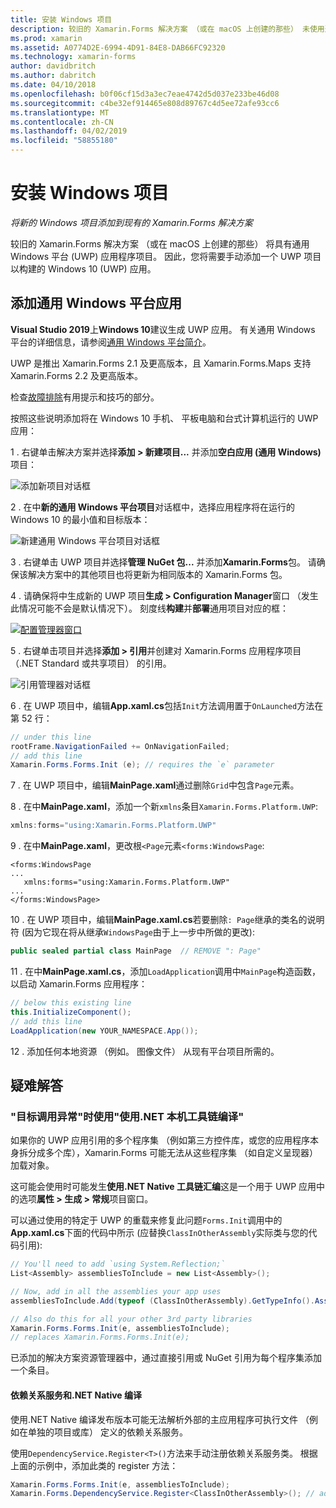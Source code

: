 ```yaml
---
title: 安装 Windows 项目
description: 较旧的 Xamarin.Forms 解决方案 （或在 macOS 上创建的那些） 未使用通用 Windows 平台项目，因此此文章介绍了如何将新的 UWP 项目添加到现有的 Xamarin.Forms 解决方案。
ms.prod: xamarin
ms.assetid: A0774D2E-6994-4D91-84E8-DAB66FC92320
ms.technology: xamarin-forms
author: davidbritch
ms.author: dabritch
ms.date: 04/10/2018
ms.openlocfilehash: b0f06cf15d3a3ec7eae4742d5d037e233be46d08
ms.sourcegitcommit: c4be32ef914465e808d89767c4d5ee72afe93cc6
ms.translationtype: MT
ms.contentlocale: zh-CN
ms.lasthandoff: 04/02/2019
ms.locfileid: "58855180"
---
```

# <a name="setup-windows-projects"></a>安装 Windows 项目

_将新的 Windows 项目添加到现有的 Xamarin.Forms 解决方案_

较旧的 Xamarin.Forms 解决方案 （或在 macOS 上创建的那些） 将具有通用 Windows 平台 (UWP) 应用程序项目。 因此，您将需要手动添加一个 UWP 项目以构建的 Windows 10 (UWP) 应用。

## <a name="add-a-universal-windows-platform-app"></a>添加通用 Windows 平台应用

**Visual Studio 2019**上**Windows 10**建议生成 UWP 应用。 有关通用 Windows 平台的详细信息，请参阅[通用 Windows 平台简介](/windows/uwp/get-started/universal-application-platform-guide/)。

UWP 是推出 Xamarin.Forms 2.1 及更高版本，且 Xamarin.Forms.Maps 支持 Xamarin.Forms 2.2 及更高版本。

检查<a href="#troubleshooting">故障排除</a>有用提示和技巧的部分。

按照这些说明添加将在 Windows 10 手机、 平板电脑和台式计算机运行的 UWP 应用：

 1 . 右键单击解决方案并选择**添加 > 新建项目...** 并添加**空白应用 (通用 Windows)** 项目：

  ![](universal-images/add-wu.png "添加新项目对话框")

 2 . 在中**新的通用 Windows 平台项目**对话框中，选择应用程序将在运行的 Windows 10 的最小值和目标版本：

  ![](universal-images/target-version.png "新建通用 Windows 平台项目对话框")

 3 . 右键单击 UWP 项目并选择**管理 NuGet 包...** 并添加**Xamarin.Forms**包。 请确保该解决方案中的其他项目也将更新为相同版本的 Xamarin.Forms 包。

 4 . 请确保将中生成新的 UWP 项目**生成 > Configuration Manager**窗口 （发生此情况可能不会是默认情况下）。 刻度线**构建**并**部署**通用项目对应的框：

  [![](universal-images/configuration-sml.png "配置管理器窗口")](universal-images/configuration.png#lightbox "配置管理器窗口")

 5 . 右键单击项目并选择**添加 > 引用**并创建对 Xamarin.Forms 应用程序项目 （.NET Standard 或共享项目） 的引用。

  ![](universal-images/addref-sml.png "引用管理器对话框")

 6 . 在 UWP 项目中，编辑**App.xaml.cs**包括`Init`方法调用置于`OnLaunched`方法在第 52 行：

```csharp
// under this line
rootFrame.NavigationFailed += OnNavigationFailed;
// add this line
Xamarin.Forms.Forms.Init (e); // requires the `e` parameter
```

 7 . 在 UWP 项目中，编辑**MainPage.xaml**通过删除`Grid`中包含`Page`元素。

 8 . 在中**MainPage.xaml**，添加一个新`xmlns`条目`Xamarin.Forms.Platform.UWP`:

```csharp
xmlns:forms="using:Xamarin.Forms.Platform.UWP"
```

 9 . 在中**MainPage.xaml**，更改根`<Page`元素`<forms:WindowsPage`:

```xaml
<forms:WindowsPage
...
   xmlns:forms="using:Xamarin.Forms.Platform.UWP"
...
</forms:WindowsPage>
```

 10 . 在 UWP 项目中，编辑**MainPage.xaml.cs**若要删除`: Page`继承的类名的说明符 (因为它现在将从继承`WindowsPage`由于上一步中所做的更改):

```csharp
public sealed partial class MainPage  // REMOVE ": Page"
```

 11 . 在中**MainPage.xaml.cs**，添加`LoadApplication`调用中`MainPage`构造函数，以启动 Xamarin.Forms 应用程序：

```csharp
// below this existing line
this.InitializeComponent();
// add this line
LoadApplication(new YOUR_NAMESPACE.App());
```

<!--
11 . Double-click **Package.appxmanifest** to set these capabilities
  that are often required:

  Capabilities set:

  * Internet (Client)
  * Location
-->

12 . 添加任何本地资源 （例如。 图像文件） 从现有平台项目所需的。

## <a name="troubleshooting"></a>疑难解答

<a name="target-invocation-exception" />

### <a name="target-invocation-exception-when-using-compile-with-net-native-tool-chain"></a>"目标调用异常"时使用"使用.NET 本机工具链编译"

如果你的 UWP 应用引用的多个程序集 （例如第三方控件库，或您的应用程序本身拆分成多个库），Xamarin.Forms 可能无法从这些程序集 （如自定义呈现器） 加载对象。

这可能会使用时可能发生**使用.NET Native 工具链汇编**这是一个用于 UWP 应用中的选项**属性 > 生成 > 常规**项目窗口。

可以通过使用的特定于 UWP 的重载来修复此问题`Forms.Init`调用中的**App.xaml.cs**下面的代码中所示 (应替换`ClassInOtherAssembly`实际类与您的代码引用):

```csharp
// You'll need to add `using System.Reflection;`
List<Assembly> assembliesToInclude = new List<Assembly>();

// Now, add in all the assemblies your app uses
assembliesToInclude.Add(typeof (ClassInOtherAssembly).GetTypeInfo().Assembly);

// Also do this for all your other 3rd party libraries
Xamarin.Forms.Forms.Init(e, assembliesToInclude);
// replaces Xamarin.Forms.Forms.Init(e);
```

已添加的解决方案资源管理器中，通过直接引用或 NuGet 引用为每个程序集添加一个条目。

#### <a name="dependency-services-and-net-native-compilation"></a>依赖关系服务和.NET Native 编译

使用.NET Native 编译发布版本可能无法解析外部的主应用程序可执行文件 （例如在单独的项目或库） 定义的依赖关系服务。

使用`DependencyService.Register<T>()`方法来手动注册依赖关系服务类。 根据上面的示例中，添加此类的 register 方法：

```csharp
Xamarin.Forms.Forms.Init(e, assembliesToInclude);
Xamarin.Forms.DependencyService.Register<ClassInOtherAssembly>(); // add this
```
